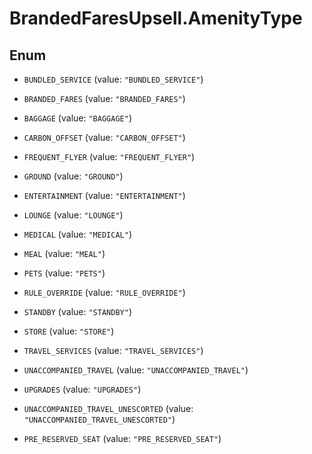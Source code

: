 # BrandedFaresUpsell.AmenityType

## Enum


* `BUNDLED_SERVICE` (value: `"BUNDLED_SERVICE"`)

* `BRANDED_FARES` (value: `"BRANDED_FARES"`)

* `BAGGAGE` (value: `"BAGGAGE"`)

* `CARBON_OFFSET` (value: `"CARBON_OFFSET"`)

* `FREQUENT_FLYER` (value: `"FREQUENT_FLYER"`)

* `GROUND` (value: `"GROUND"`)

* `ENTERTAINMENT` (value: `"ENTERTAINMENT"`)

* `LOUNGE` (value: `"LOUNGE"`)

* `MEDICAL` (value: `"MEDICAL"`)

* `MEAL` (value: `"MEAL"`)

* `PETS` (value: `"PETS"`)

* `RULE_OVERRIDE` (value: `"RULE_OVERRIDE"`)

* `STANDBY` (value: `"STANDBY"`)

* `STORE` (value: `"STORE"`)

* `TRAVEL_SERVICES` (value: `"TRAVEL_SERVICES"`)

* `UNACCOMPANIED_TRAVEL` (value: `"UNACCOMPANIED_TRAVEL"`)

* `UPGRADES` (value: `"UPGRADES"`)

* `UNACCOMPANIED_TRAVEL_UNESCORTED` (value: `"UNACCOMPANIED_TRAVEL_UNESCORTED"`)

* `PRE_RESERVED_SEAT` (value: `"PRE_RESERVED_SEAT"`)


